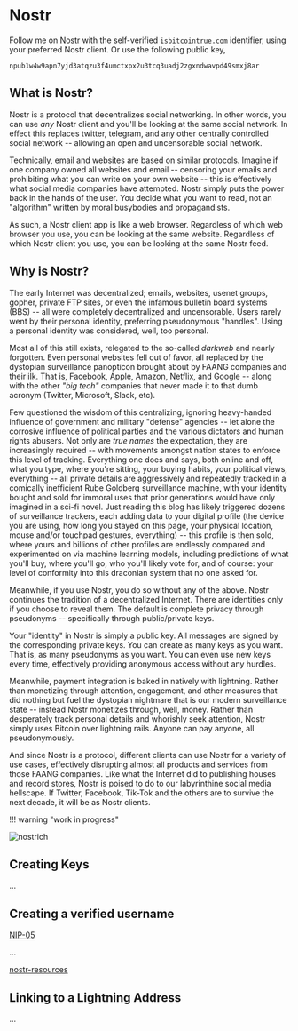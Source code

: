 <!--
For we wrestle not against flesh and blood,
 but against principalities,
 against powers,
 against the rulers of the darkness
 of this world,
 against spiritual wickedness in high places.

 - Ephesians 6:1

-->

# Nostr

Follow me on 
 [Nostr](https://iris.to/isbitcointrue.com)
 with the self-verified
 [`isbitcointrue.com`](https://iris.to/isbitcointrue.com)
 identifier,
 using your preferred Nostr client.
Or use the following public key,

`npub1w4w9apn7yjd3atqzu3f4umctxpx2u3tcq3uadj2zgxndwavpd49smxj8ar`








## What is Nostr?

Nostr is a protocol that decentralizes social networking.
In other words, you can use *any* Nostr client and you'll be
 looking at the same social network.
In effect this replaces twitter, telegram, and any other
 centrally controlled social network -- allowing
 an open and uncensorable social network.

Technically, email and websites are based on
 similar protocols.
Imagine if one company owned all websites and email --
 censoring your emails and prohibiting what you
 can write on your own website --
 this is effectively what social media companies
 have attempted.
Nostr simply puts the power back in the hands
 of the user.
You decide what you want to read, not an "algorithm"
 written by moral busybodies and propagandists.

As such, a Nostr client app is like a web browser.
Regardless of which web browser you use,
 you can be looking at the same website.
Regardless of which Nostr client you use,
 you can be looking at the same Nostr feed.





## Why is Nostr?

The early Internet was decentralized;
 emails, websites, usenet groups, gopher,
 private FTP sites, or even the infamous
 bulletin board systems (BBS) -- all were
 completely decentralized and uncensorable.
Users rarely went by their personal identity,
 preferring pseudonymous "handles".
Using a personal identity was considered,
 well, too personal.

Most all of this still exists, relegated to
 the so-called *darkweb* and nearly forgotten.
Even personal websites fell out of favor,
 all replaced by the
 dystopian surveillance panopticon
 brought about by FAANG companies and their ilk.
That is, Facebook, Apple, Amazon, Netflix, and
 Google -- along with the other *"big tech"*
 companies that never made it to that dumb
 acronym (Twitter, Microsoft, Slack, etc).

Few questioned the wisdom of this centralizing,
 ignoring heavy-handed influence of government
 and military "defense" agencies --
 let alone the corrosive influence of political
 parties and the various dictators and human
 rights abusers.
Not only are *true names* the expectation,
 they are increasingly required --
 with movements amongst nation states to
 enforce this level of tracking.
Everything one does and says, both online
 and off, what you type, where you're sitting,
 your buying habits, your political views,
 everything -- all private details are
 aggressively and repeatedly tracked in
 a comically inefficient 
 Rube Goldberg surveillance machine,
 with your identity 
 bought and sold for immoral
 uses that prior generations would have
 only imagined in a sci-fi novel.
Just reading this blog has likely triggered
 dozens of surveillance trackers,
 each adding data to your digital profile
 (the device you are using, how long you stayed
 on this page, your physical location, mouse
 and/or touchpad gestures, everything) --
 this profile is then sold, where yours and
 billions of other profiles are endlessly
 compared and experimented on via 
 machine learning models, including
 predictions of what you'll buy,
 where you'll go, who you'll likely vote for,
 and of course: your level of conformity
 into this draconian system that
 no one asked for.

Meanwhile, if you use Nostr, you do so without
 any of the above.
Nostr continues the tradition of a decentralized
 Internet.
There are identities only
 if you choose to reveal them.
The default is
 complete privacy through pseudonyms --
 specifically through
 public/private keys.

Your "identity" in Nostr is simply a public key.
All messages are signed by the corresponding
 private keys.
You can create as many keys as you want.
That is, as many pseudonyms as you want.
You can even use new keys every time,
 effectively providing anonymous access
 without any hurdles.

Meanwhile, payment integration is baked in
 natively with lightning.
Rather than monetizing through attention,
 engagement, and other measures that did nothing
 but fuel the dystopian nightmare that is our
 modern surveillance state -- instead Nostr
 monetizes through, well, money.
Rather than desperately track personal details
 and whorishly seek attention, Nostr simply
 uses Bitcoin over lightning rails.
Anyone can pay anyone, all pseudonymously.

And since Nostr is a protocol, different
 clients can use Nostr for a variety of use
 cases, effectively disrupting almost all
 products and services from those
 FAANG companies.
Like what the Internet did to publishing houses
 and record stores, Nostr is poised to do to
 our labyrinthine social media hellscape.
If Twitter, Facebook, Tik-Tok and the others
 are to survive the next decade, it will be
 as Nostr clients.



!!! warning "work in progress"

![nostrich](/images/nostrich.jpeg)





## Creating Keys

...




## Creating a verified username


[NIP-05](https://github.com/nostr-protocol/nips/blob/master/05.md)

...


[nostr-resources](https://nostr-resources.com/)






## Linking to a Lightning Address

...

